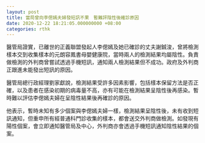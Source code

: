 ```yaml
---
layout: post
title: 當局曾向李偲嫣夫婦發短訊不果　暫難評陰性後確診原因
date: 2020-12-22 18:21:05.000000000 +08:00
categories: rthk
---
```


醫管局證實，已離世的正義聯盟發起人李偲嫣及她已確診的丈夫謝鋮浚，曾將檢測樣本交到收集樣本的元朗容鳳書母嬰健康院，當時兩人的檢測結果均屬陰性。負責做檢測的外判商曾嘗試透過手機短訊，通知兩人檢測結果但不成功。政府及外判商正跟進未能發出短訊的原因。

醫管局總行政經理劉家獻說，檢測結果受許多因素影響，包括樣本保留方法是否正確，以及患者在感染初期的病毒量不高，亦有可能在檢測結果呈陰性後再感染。暫時難以評估李偲嫣夫婦在呈陰性結果後再確診的原因。

他表示，暫時未知有多少個案與李偲嫣夫婦一樣，檢測結果呈陰性後，未有收到短訊通知，但重申所有經普通科門診收集的樣本，都會送交外判商做檢測。如發現有陽性個案，會立即通知醫管局及中心，外判商亦會透過手機短訊通知陰性結果的個案。

